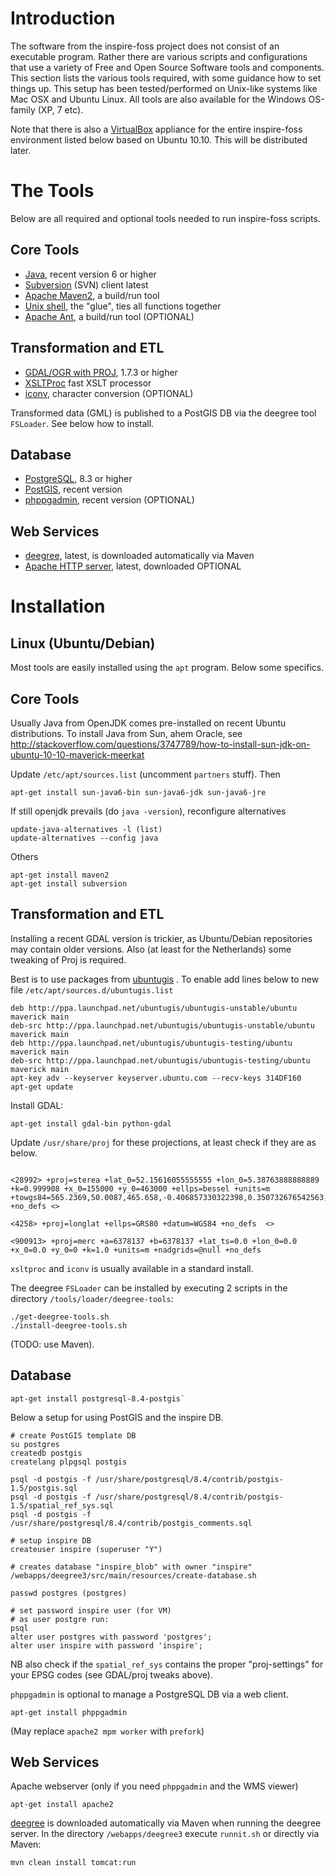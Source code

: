 # Introduction #

The software from the inspire-foss project does not consist of an executable program. Rather there are various scripts and configurations that use a variety of Free and Open Source Software tools and components. This section lists the various tools required, with some guidance how to set things up. This setup has been tested/performed on Unix-like systems like Mac OSX and Ubuntu Linux. All tools are also available for the Windows OS-family (XP, 7 etc).

Note that there is also a [VirtualBox](http://www.virtualbox.org/) appliance for the entire inspire-foss environment listed below
based on Ubuntu 10.10. This will be distributed later.

# The Tools #

Below are all required and optional tools needed to run inspire-foss scripts.

## Core Tools ##

  * [Java](http://java.sun.com), recent version 6 or higher
  * [Subversion](http://subversion.tigris.org/) (SVN) client latest
  * [Apache Maven2](http://maven.apache.org), a build/run tool
  * [Unix shell](http://en.wikipedia.org/wiki/Unix_shell), the "glue", ties all functions together
  * [Apache Ant](http://ant.apache.org), a build/run tool (OPTIONAL)


## Transformation and ETL ##

  * [GDAL/OGR with PROJ](http://gdal.org), 1.7.3 or higher
  * [XSLTProc](http://http://xmlsoft.org/XSLT/xsltproc.html) fast XSLT processor
  * [iconv](http://www.gnu.org/software/libiconv/documentation/libiconv/iconv.1.html), character conversion (OPTIONAL)

Transformed data (GML) is published to a PostGIS DB via
the deegree tool `FSLoader`. See below how to install.

## Database ##

  * [PostgreSQL](http://postgres.org), 8.3 or higher
  * [PostGIS](http://refractions.postgis.net), recent version
  * [phppgadmin](http://sourceforge.net/projects/phppgadmin), recent version (OPTIONAL)

## Web Services ##

  * [deegree](http://deegree.org), latest, is downloaded automatically via Maven
  * [Apache HTTP server](http://apache.org), latest, downloaded OPTIONAL

# Installation #

## Linux (Ubuntu/Debian) ##

Most tools are easily installed using the `apt` program. Below some specifics.

## Core Tools ##

Usually Java from OpenJDK comes pre-installed on recent Ubuntu distributions. To install Java from Sun, ahem Oracle, see
http://stackoverflow.com/questions/3747789/how-to-install-sun-jdk-on-ubuntu-10-10-maverick-meerkat

Update `/etc/apt/sources.list` (uncomment `partners` stuff). Then
```
apt-get install sun-java6-bin sun-java6-jdk sun-java6-jre
```

If still openjdk prevails (do `java -version`), reconfigure alternatives
```
update-java-alternatives -l (list)
update-alternatives --config java
```

Others
```
apt-get install maven2
apt-get install subversion
```

## Transformation and ETL ##

Installing a recent GDAL version is trickier, as Ubuntu/Debian
repositories may contain older versions. Also (at least for the Netherlands) some tweaking of Proj is required.

Best is to use packages from [ubuntugis](https://launchpad.net/~ubuntugis) . To enable
add lines below to  new file `/etc/apt/sources.d/ubuntugis.list`

```
deb http://ppa.launchpad.net/ubuntugis/ubuntugis-unstable/ubuntu maverick main 
deb-src http://ppa.launchpad.net/ubuntugis/ubuntugis-unstable/ubuntu maverick main 
deb http://ppa.launchpad.net/ubuntugis/ubuntugis-testing/ubuntu maverick main 
deb-src http://ppa.launchpad.net/ubuntugis/ubuntugis-testing/ubuntu maverick main 
apt-key adv --keyserver keyserver.ubuntu.com --recv-keys 314DF160
apt-get update
```

Install GDAL:
```
apt-get install gdal-bin python-gdal
```

Update `/usr/share/proj` for these projections, at least check if they are as below.

```

<28992> +proj=sterea +lat_0=52.15616055555555 +lon_0=5.38763888888889 +k=0.999908 +x_0=155000 +y_0=463000 +ellps=bessel +units=m +towgs84=565.2369,50.0087,465.658,-0.406857330322398,0.350732676542563,-1.8703473836068,4.0812 +no_defs <>

<4258> +proj=longlat +ellps=GRS80 +datum=WGS84 +no_defs  <>

<900913> +proj=merc +a=6378137 +b=6378137 +lat_ts=0.0 +lon_0=0.0 +x_0=0.0 +y_0=0 +k=1.0 +units=m +nadgrids=@null +no_defs
```

`xsltproc` and `iconv` is usually available in a standard install.

The deegree `FSLoader` can be installed by executing 2 scripts
in the directory `/tools/loader/deegree-tools`:

```
./get-deegree-tools.sh
./install-deegree-tools.sh
```

(TODO: use Maven).

## Database ##

```
apt-get install postgresql-8.4-postgis`
```

Below a setup for using PostGIS and the inspire DB.

```
# create PostGIS template DB
su postgres
createdb postgis
createlang plpgsql postgis

psql -d postgis -f /usr/share/postgresql/8.4/contrib/postgis-1.5/postgis.sql
psql -d postgis -f /usr/share/postgresql/8.4/contrib/postgis-1.5/spatial_ref_sys.sql
psql -d postgis -f /usr/share/postgresql/8.4/contrib/postgis_comments.sql

# setup inspire DB
createuser inspire (superuser "Y")

# creates database "inspire_blob" with owner "inspire"
/webapps/deegree3/src/main/resources/create-database.sh

passwd postgres (postgres)

# set password inspire user (for VM)
# as user postgre run:
psql
alter user postgres with password 'postgres';
alter user inspire with password 'inspire';

```

NB also check if the `spatial_ref_sys` contains the proper "proj-settings" for your EPSG codes (see GDAL/proj tweaks above).

`phppgadmin` is optional to manage a PostgreSQL DB via a web client.

```
apt-get install phppgadmin
```

(May replace `apache2 mpm worker` with `prefork`)

## Web Services ##

Apache webserver (only if you need `phppgadmin` and the WMS viewer)

```
apt-get install apache2
```

[deegree](http://deegree.org) is downloaded automatically via Maven
when running the deegree server. In the directory `/webapps/deegree3` execute `runnit.sh` or directly via Maven:

```
mvn clean install tomcat:run
```